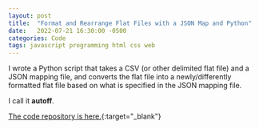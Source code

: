 ```yaml
---
layout: post
title:  "Format and Rearrange Flat Files with a JSON Map and Python"
date:   2022-07-21 16:30:00 -0500
categories: Code
tags: javascript programming html css web
---
```

I wrote a Python script that takes a CSV (or other delimited flat file) and a JSON mapping file, and converts the flat file into a newly/differently formatted flat file based on what is specified in the JSON mapping file.

I call it **autoff**.

[The code repository is here.](https://github.com/josephkreydt/autoff){:target="_blank"}